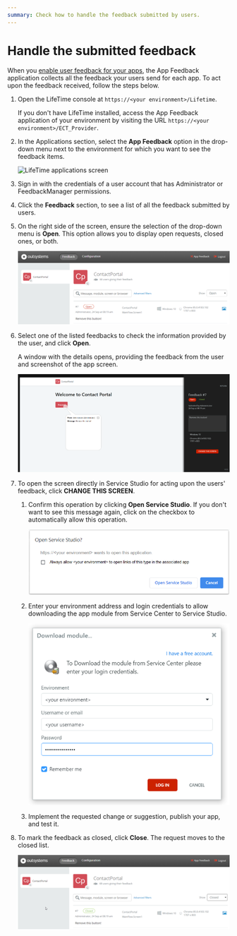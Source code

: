 ```yaml
---
summary: Check how to handle the feedback submitted by users.
---
```


# Handle the submitted feedback

When you [enable user feedback for your apps](user-feedback-enable.md), the App Feedback application collects all the feedback your users send for each app. To act upon the feedback received, follow the steps below.

1. Open the LifeTime console at `https://<your environment>/Lifetime`.

    <div class="info" markdown="1">

    If you don't have LifeTime installed, access the App Feedback application of your environment by visiting the URL `https://<your environment>/ECT_Provider`.

    </div>

1. In the Applications section, select the **App Feedback** option in the drop-down menu next to the environment for which you want to see the feedback items.

    ![LifeTime applications screen](images/app-feedback-handle-3.png?width=750)

1. Sign in with the credentials of a user account that has Administrator or FeedbackManager permissions.

1. Click the **Feedback** section, to see a list of all the feedback submitted by users. 

1. On the right side of the screen, ensure the selection of the drop-down menu is **Open**. This option allows you to display open requests, closed ones, or both.

    ![Feedback items list](images/app-feedback-handle-overview.png?width=750)

1. Select one of the listed feedbacks to check the information provided by the user, and click **Open**.

    A window with the details opens, providing the feedback from the user and screenshot of the app screen.
    
    ![Open feedback details](images/app-handle-feedback-details.png?width=750)

1. To open the screen directly in Service Studio for acting upon the users' feedback, click **CHANGE THIS SCREEN**.

    1. Confirm this operation by clicking **Open Service Studio**. If you don't want to see this message again, click on the checkbox to automatically allow this operation.

        ![Open Service Studio confirmation](images/app-handle-feedback-handle-ss-confirm.png?width=500)

    1. Enter your environment address and login credentials to allow downloading the app module from Service Center to Service Studio.

        ![Enter environment address and login credentials](images/app-feedback-handle-download-module.png?width=500)

    1. Implement the requested change or suggestion, publish your app, and test it.

1. To mark the feedback as closed, click **Close**. The request moves to the closed list.

    ![Closed requests list](images/app-handle-closed-request.png?width=750)